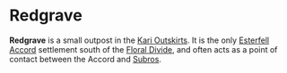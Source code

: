 # Redgrave

**Redgrave** is a small outpost in the [Kari Outskirts](../../../mote/esterfell/lenya/kari-outskirts). It is the only [Esterfell Accord](../) settlement south of the [Floral Divide](../../../mote/esterfell/lenya/floral-divide), and often acts as a point of contact between the Accord and [Subros](../../subros.md).
